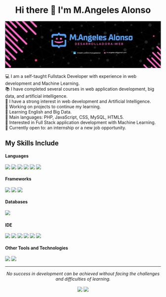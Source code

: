 <div align="center">
<h1 align="center">Hi there 👋 I'm M.Angeles Alonso</h1>
</div>
<img src="https://github.com/AngelesAlonso/AngelesAlonso/blob/main/Banner.png?raw=true" alt="Banner">

💻 I am a self-taught Fullstack Developer with experience in web development and Machine Learning.<br>
📚 I have completed several courses in web application development, big data, and artificial intelligence.<br>
📝 I have a strong interest in web development and Artificial Intelligence.<br>
🔭 Working on projects to continue my learning.<br>
🌱 Learning English and Big Data.<br>
🌟 Main languages: PHP, JavaScript, CSS, MySQL, HTML5.<br>
🚩 Interested in Full Stack application development with Machine Learning.<br>
🤔 Currently open to: an internship or a new job opportunity.<br>

## My Skills Include

<h4>Languages</h4>
<span>
  <img src="https://img.shields.io/badge/HTML5-E34F26?style=for-the-badge&logo=html5&logoColor=white">
  <img src="https://img.shields.io/badge/CSS3-1572B6?style=for-the-badge&logo=css3&logoColor=white">
  <img src="https://img.shields.io/badge/JavaScript-F7DF1E?style=for-the-badge&logo=javascript&logoColor=black">
  <img src="https://img.shields.io/badge/PHP-777BB4?style=for-the-badge&logo=php&logoColor=white">
  <img src="https://img.shields.io/badge/R-276DC3?style=for-the-badge&logo=r&logoColor=white">
  <img src="https://img.shields.io/badge/SQL-003B57?style=for-the-badge&logo=sql&logoColor=white">
</span>

<h4>Frameworks</h4>
<span>
  <img src="https://img.shields.io/badge/Bootstrap-563D7C?style=for-the-badge&logo=bootstrap&logoColor=white">
  <img src="https://img.shields.io/badge/OpenCMS-0B5E2B?style=for-the-badge&logo=opencms&logoColor=white">
  <img src="https://img.shields.io/badge/WordPress-21759B?style=for-the-badge&logo=wordpress&logoColor=white">
</span>

<h4>Databases</h4>
<span>
  <img src="https://img.shields.io/badge/MySQL-00000F?style=for-the-badge&logo=mysql&logoColor=white">
</span>

<h4>IDE</h4>
<span>
  <img src="https://img.shields.io/badge/Visual_Studio_Code-0078D4?style=for-the-badge&logo=visual%20studio%20code&logoColor=white">
  <img src="https://img.shields.io/badge/Eclipse-2C2255?style=for-the-badge&logo=eclipse&logoColor=white">
  <img src="https://img.shields.io/badge/Sublime_Text-FF9800?style=for-the-badge&logo=sublime-text&logoColor=white">
  <img src="https://img.shields.io/badge/NetBeans-1B6AC6?style=for-the-badge&logo=apache-netbeans-ide&logoColor=white">
  <img src="https://img.shields.io/badge/RStudio-75AADB?style=for-the-badge&logo=rstudio&logoColor=white">
  <img src="https://img.shields.io/badge/MySQL_Workbench-4479A1?style=for-the-badge&logo=mysql&logoColor=white">
</span>

<h4>Other Tools and Technologies</h4>
<span>
  <img src="https://img.shields.io/badge/Git-F05032?style=for-the-badge&logo=git&logoColor=white">
  <img src="https://img.shields.io/badge/Xampp-F37623?style=for-the-badge&logo=xampp&logoColor=white">
</span>

<hr>
<p align="center">
   <i>No success in development can be achieved without facing the challenges and difficulties of learning.</i>
   <br><br>
   <a target="_blank" href="https://www.linkedin.com/in/AngelesAlonso"><img src="https://img.shields.io/badge/-LinkedIn-0077B5?style=for-the-badge&logo=Linkedin&logoColor=white"></img></a>
   <a target="_blank" href="mailto:m.angeles.af@gmail.com"><img src="https://img.shields.io/badge/-Gmail-D14836?style=for-the-badge&logo=Gmail&logoColor=white"></img></a>
</p>
